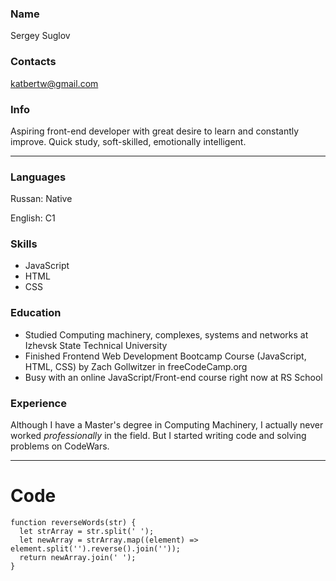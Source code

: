 ### Name
Sergey Suglov

### Contacts
katbertw@gmail.com

### Info
Aspiring front-end developer with great desire to learn and constantly improve. 
Quick study, soft-skilled, emotionally intelligent.

****

### Languages
Russan: Native

English: C1

### Skills
- JavaScript 
- HTML
- CSS

### Education
- Studied Computing machinery, complexes, systems and networks at Izhevsk State Technical University
- Finished Frontend Web Development Bootcamp Course (JavaScript, HTML, CSS) by Zach Gollwitzer in freeCodeCamp.org
- Busy with an online JavaScript/Front-end course right now at RS School

### Experience
Although I have a Master's degree in Computing Machinery, I actually never worked *professionally* in the field.
But I started writing code and solving problems on CodeWars.

****

# Code
```
function reverseWords(str) {
  let strArray = str.split(' ');
  let newArray = strArray.map((element) => element.split('').reverse().join(''));
  return newArray.join(' ');
}
```